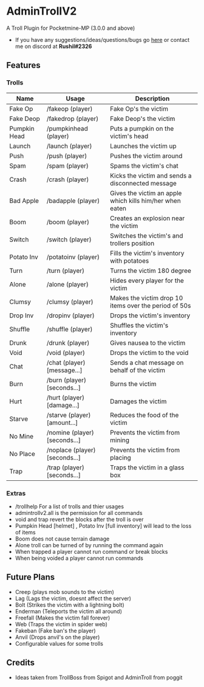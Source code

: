 # AdminTrollV2
A Troll Plugin for Pocketmine-MP (3.0.0 and above)

- If you have any suggestions/ideas/questions/bugs go [here](https://github.com/Rushil13579/AdminTrollV2/issues) or contact me on discord at **Rushil#2326**

## Features

### Trolls

Name | Usage | Description
-----|-------|------------
Fake Op | /fakeop (player) | Fake Op's the victim
Fake Deop | /fakedrop (player) | Fake Deop's the victim
Pumpkin Head | /pumpkinhead (player) | Puts a pumpkin on the victim's head
Launch | /launch (player) | Launches the victim up
Push | /push (player) | Pushes the victim around
Spam | /spam (player) | Spams the victim's chat
Crash | /crash (player) | Kicks the victim and sends a disconnected message
Bad Apple | /badapple (player) | Gives the victim an apple which kills him/her when eaten
Boom | /boom (player) | Creates an explosion near the victim
Switch | /switch (player) | Switches the victim's and trollers position
Potato Inv | /potatoinv (player) | Fills the victim's inventory with potatoes
Turn | /turn (player) | Turns the victim 180 degree
Alone | /alone (player) | Hides every player for the victim
Clumsy | /clumsy (player) | Makes the victim drop 10 items over the period of 50s
Drop Inv | /dropinv (player) | Drops the victim's inventory
Shuffle | /shuffle (player) | Shuffles the victim's inventory
Drunk | /drunk (player) | Gives nausea to the victim
Void | /void (player) | Drops the victim to the void
Chat | /chat (player) [message...] | Sends a chat message on behalf of the victim
Burn | /burn (player) [seconds...] | Burns the victim
Hurt | /hurt (player) [damage...] | Damages the victim
Starve | /starve (player) [amount...] | Reduces the food of the victim
No Mine | /nomine (player) [seconds...] | Prevents the victim from mining
No Place | /noplace (player) [seconds...] | Prevents the victim from placing
Trap | /trap (player) [seconds...] | Traps the victim in a glass box

### Extras

- /trollhelp For a list of trolls and thier usages
- admintrollv2.all is the permission for all commands
- void and trap revert the blocks after the troll is over
- Pumpkin Head [helmet] , Potato Inv [full inventory] will lead to the loss of items
- Boom does not cause terrain damage
- Alone troll can be turned of by running the command again
- When trapped a player cannot run command or break blocks
- When being voided a player cannot run commands

## Future Plans
- Creep (plays mob sounds to the victim)
- Lag (Lags the victim, doesnt affect the server)
- Bolt (Strikes the victim with a lightning bolt)
- Enderman (Teleports the victim all around)
- Freefall (Makes the victim fall forever)
- Web (Traps the victim in spider web)
- Fakeban (Fake ban's the player)
- Anvil (Drops anvil's on the player)
- Configurable values for some trolls

## Credits

- Ideas taken from TrollBoss from Spigot and AdminTroll from poggit
